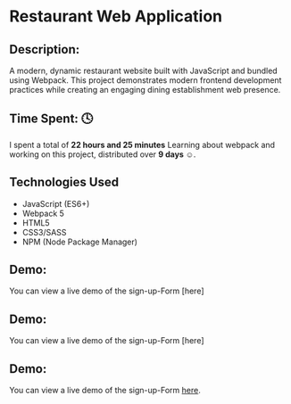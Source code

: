 # Restaurant Web Application

## Description: 

A modern, dynamic restaurant website built with JavaScript and bundled using Webpack. This project demonstrates modern frontend development practices while creating an engaging dining establishment web presence.

## Time Spent: 🕓

I spent a total of **22 hours and 25 minutes** Learning about webpack and working on this project, distributed over **9 days ☺️**.


## Technologies Used

- JavaScript (ES6+)
- Webpack 5
- HTML5
- CSS3/SASS
- NPM (Node Package Manager)


## Demo:

You can view a live demo of the sign-up-Form [here] 
## Demo:

You can view a live demo of the sign-up-Form [here]

## Demo:

You can view a live demo of the sign-up-Form [here](https://hayam999.github.io/restaurant-page/).
